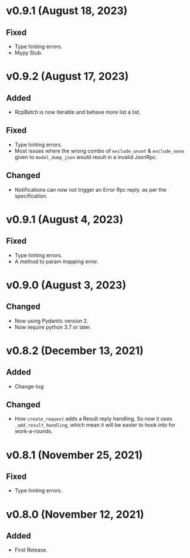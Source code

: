 v0.9.1 (August 18, 2023)
===============================================================================

## Fixed
 * Type hinting errors.
 * Mypy Stub.


v0.9.2 (August 17, 2023)
===============================================================================

## Added
 * RcpBatch is now iterable and behave more list a list.

## Fixed
 * Type hinting errors.
 * Most issues where the wrong combo of `exclude_unset` & `exclude_none` given to `model_dump_json` would result in a invalid JsonRpc.

## Changed
 * Notifications can now not trigger an Error Rpc reply. as per the specification.


v0.9.1 (August 4, 2023)
===============================================================================

## Fixed
 * Type hinting errors.
 * A method to param mapping error.

v0.9.0 (August 3, 2023)
===============================================================================

## Changed
 * Now using Pydantic version 2.
 * Now require python 3.7 or later.

v0.8.2 (December 13, 2021)
===============================================================================

## Added
 * Change-log

## Changed
 * How `create_request` adds a Result reply handling. So now it uses `_add_result_handling`, which mean it will be easier to hook into for work-a-rounds.


v0.8.1 (November 25, 2021)
===============================================================================

## Fixed
 * Type hinting errors.


v0.8.0 (November 12, 2021)
===============================================================================
## Added
 * First Release.

